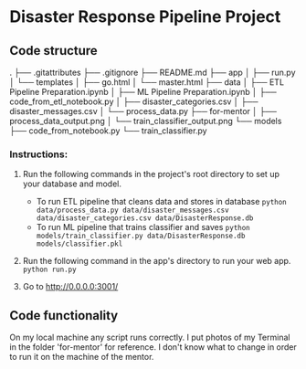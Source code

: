 # Disaster Response Pipeline Project

## Code structure
.
├── .gitattributes
├── .gitignore
├── README.md
├── app
│   ├── run.py
│   └── templates
│       ├── go.html
│       └── master.html
├── data
│   ├── ETL Pipeline Preparation.ipynb
│   ├── ML Pipeline Preparation.ipynb
│   ├── code_from_etl_notebook.py
│   ├── disaster_categories.csv
│   ├── disaster_messages.csv
│   └── process_data.py
├── for-mentor
│   ├── process_data_output.png
│   └── train_classifier_output.png
└── models
    ├── code_from_notebook.py
    └── train_classifier.py


### Instructions:
1. Run the following commands in the project's root directory to set up your database and model.

    - To run ETL pipeline that cleans data and stores in database
        `python data/process_data.py data/disaster_messages.csv data/disaster_categories.csv data/DisasterResponse.db`
    - To run ML pipeline that trains classifier and saves
        `python models/train_classifier.py data/DisasterResponse.db models/classifier.pkl`

2. Run the following command in the app's directory to run your web app.
    `python run.py`

3. Go to http://0.0.0.0:3001/

## Code functionality
On my local machine any script runs correctly. I put photos of my Terminal in the folder 'for-mentor' for reference.
I don't know what to change in order to run it on the machine of the mentor.
